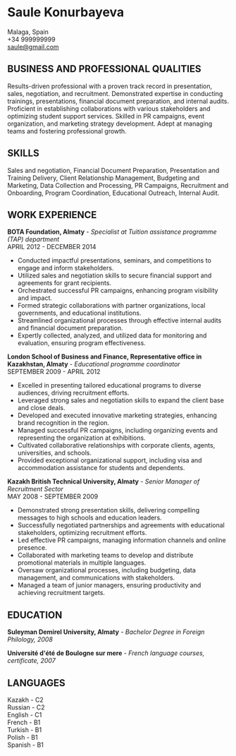 # Saule Konurbayeva

Malaga, Spain  
+34 999999999  
saule@gmail.com

## BUSINESS AND PROFESSIONAL QUALITIES

Results-driven professional with a proven track record in presentation, sales, negotiation, and recruitment. Demonstrated expertise in conducting trainings, presentations, financial document preparation, and internal audits. Proficient in establishing collaborations with various stakeholders and optimizing student support services. Skilled in PR campaigns, event organization, and marketing strategy development. Adept at managing teams and fostering professional growth. 

## SKILLS

Sales and negotiation, Financial Document Preparation, Presentation and Training Delivery, Client Relationship Management, Budgeting and Marketing, Data Collection and Processing, PR Campaigns, Recruitment and Onboarding, Program Coordination, Educational Outreach, Internal Audit.

## WORK EXPERIENCE
**BOTA Foundation,  Almaty** - *Specialist at Tuition assistance programme (TAP) department*  
APRIL 2012 - DECEMBER 2014

- Conducted impactful presentations, seminars, and competitions to engage and inform stakeholders.
- Utilized sales and negotiation skills to secure financial support and agreements for grant recipients.
- Orchestrated successful PR campaigns, enhancing program visibility and impact.
- Formed strategic collaborations with partner organizations, local governments, and educational institutions.
- Streamlined organizational processes through effective internal audits and financial document preparation.
- Expertly collected, analyzed, and utilized data for monitoring and evaluation, ensuring program effectiveness.

**London School of Business and Finance, Representative office in Kazakhstan,
Almaty** - *Educational programme coordinator*  
SEPTEMBER 2009 - APRIL 2012


- Excelled in presenting tailored educational programs to diverse audiences, driving recruitment efforts.
- Leveraged strong sales and negotiation skills to expand the client base and close deals.
- Developed and executed innovative marketing strategies, enhancing brand recognition in the region.
- Managed successful PR campaigns, including organizing events and representing the organization at exhibitions.
- Cultivated collaborative relationships with corporate clients, agents, universities, and schools.
- Provided exceptional organizational support, including visa and accommodation assistance for students and dependents.

**Kazakh British Technical University, Almaty** - *Senior Manager of Recruitment Sector*  
MAY 2008 - SEPTEMBER 2009


- Demonstrated strong presentation skills, delivering compelling messages to high schools and education leaders.
- Successfully negotiated partnerships and agreements with educational stakeholders, optimizing recruitment efforts.
- Led effective PR campaigns, managing information channels and online presence.
- Collaborated with marketing teams to develop and distribute promotional materials in multiple languages.
- Oversaw organizational processes, including budgeting, data management, and communications with stakeholders.
- Managed a team of junior managers, ensuring productivity and achieving recruitment targets.

## EDUCATION ##  
**Suleyman Demirel University, Almaty** - *Bachelor Degree in Foreign Philology, 2008*


**Université d'été de Boulogne sur mere** - *French language courses, certificate, 2007*

## LANGUAGES ##
Kazakh - C2  
Russian - C2  
English - C1  
French - B1  
Turkish - B1  
Polish - B1  
Spanish - B1  





